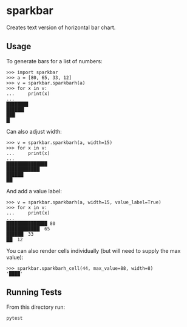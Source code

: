 # sparkbar

Creates text version of horizontal bar chart.

## Usage

To generate bars for a list of numbers:

```
>>> import sparkbar
>>> a = [80, 65, 33, 12]
>>> v = sparkbar.sparkbarh(a)
>>> for x in v:
...     print(x)
...
████████
██████▌
███▎
█▎
```

Can also adjust width:

```
>>> v = sparkbar.sparkbarh(a, width=15)
>>> for x in v:
...     print(x)
...
███████████████
████████████▎
██████▎
██▎
```

And add a value label:


```
>>> v = sparkbar.sparkbarh(a, width=15, value_label=True)
>>> for x in v:
...     print(x)
...
███████████████ 80
████████████▎ 65
██████▎ 33
██▎ 12
```

You can also render cells individually (but will need to supply the max value):

```
>>> sparkbar.sparkbarh_cell(44, max_value=88, width=8)
'████'
```

## Running Tests

From this directory run:
```
pytest
```